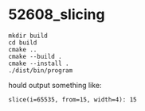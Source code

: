 # 52608_slicing

```shell
mkdir build
cd build
cmake ..
cmake --build .
cmake --install .
./dist/bin/program
```

hould output something like:

```text
slice(i=65535, from=15, width=4): 15
```

